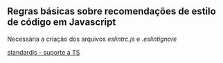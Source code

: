 ## Regras básicas sobre recomendações de estilo de código em Javascript

Necessária a criação dos arquivos *eslintrc.js* e *.eslintignore*

[standardjs - suporte a TS](https://www.npmjs.com/package/eslint-config-standard-with-typescript)